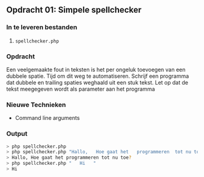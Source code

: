## Opdracht 01: Simpele spellchecker

### In te leveren bestanden
1) `spellchecker.php`

### Opdracht
Een veelgemaakte fout in teksten is het per ongeluk toevoegen van een dubbele spatie. Tijd om dit weg te automatiseren. Schrijf een programma dat dubbele en trailing spaties
weghaald uit een stuk tekst. Let op dat de tekst meegegeven wordt als parameter aan het programma

### Nieuwe Technieken
- Command line arguments

### Output
```bash
> php spellchecker.php 
> php spellchecker.php "Hallo,   Hoe gaat het   programmeren  tot nu toe?"
> Hallo, Hoe gaat het programmeren tot nu toe?
> php spellchecker.php "   Hi   "
> Hi
```